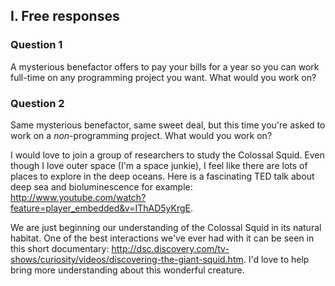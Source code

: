 ## I. Free responses

### Question 1

A mysterious benefactor offers to pay your bills for a year so you can work full-time on any programming project you want. What would you work on?

### Question 2

Same mysterious benefactor, same sweet deal, but this time you're asked to work on a _non_-programming project. What would you work on?

I would love to join a group of researchers to study the Colossal Squid. Even though I love outer space (I'm a space junkie), I feel like there are lots of places to explore in the deep oceans. Here is a fascinating TED talk about deep sea and bioluminescence for example: http://www.youtube.com/watch?feature=player_embedded&v=IThAD5yKrgE.

We are just beginning our understanding of the Colossal Squid in its natural habitat. One of the best interactions we've ever had with it can be seen in this short documentary: http://dsc.discovery.com/tv-shows/curiosity/videos/discovering-the-giant-squid.htm. I'd love to help bring more understanding about this wonderful creature.

